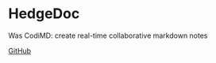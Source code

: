 # HedgeDoc

Was CodiMD: create real-time collaborative markdown notes

[GitHub](https://github.com/hedgedoc/hedgedoc)